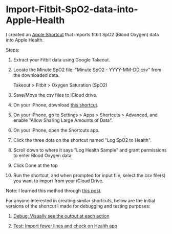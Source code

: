# Import-Fitbit-SpO2-data-into-Apple-Health
I created an [Apple Shortcut](https://www.icloud.com/shortcuts/284b613fb2b74e4ba9c8b30bbe79b6cb) that imports fitbit SpO2 (Blood Oxygen) data into Apple Health.

Steps:

1. Extract your Fitbit data using Google Takeout.
2. Locate the Minute SpO2 file: "Minute SpO2 - YYYY-MM-DD.csv" from the downloaded data.

   Takeout > Fitbit > Oxygen Saturation (SpO2)

3. Save/Move the csv files to iCloud drive.
4. On your iPhone, download [this shortcut](https://www.icloud.com/shortcuts/284b613fb2b74e4ba9c8b30bbe79b6cb).
5. On your iPhone, go to Settings > Apps > Shortcuts > Advanced, and enable "Allow Sharing Large Amounts of Data".
6. On your iPhone, open the Shortcuts app.
7. Click the three dots on the shortcut named "Log SpO2 to Health". 
8. Scroll down to where it says "Log Health Sample" and grant permissions to enter Blood Oxygen data
9. Click Done at the top
10. Run the shortcut, and when prompted for input file, select the csv file(s) you want to import from your iCloud Drive.


Note: I learned this method through [this post](https://discussions.apple.com/thread/255897572?sortBy=rank).

For anyone interested in creating similar shortcuts, below are the initial versions of the shortcut I made for debugging and testing purposes:

1. [Debug: Visually see the output at each action](https://www.icloud.com/shortcuts/c8c605be5f354c77ab3ad36910adadf9)
   
2. [Test: Import fewer lines and check on Health app](https://www.icloud.com/shortcuts/41c32edb1b0a4d8d91bf250d851aa1b5)

   
